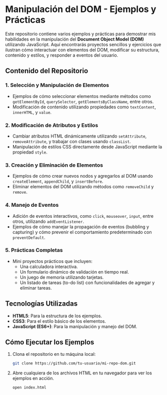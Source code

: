# Manipulación del DOM - Ejemplos y Prácticas

Este repositorio contiene varios ejemplos y prácticas para demostrar mis habilidades en la manipulación del **Document Object Model (DOM)** utilizando JavaScript. Aquí encontrarás proyectos sencillos y ejercicios que ilustran cómo interactuar con elementos del DOM, modificar su estructura, contenido y estilos, y responder a eventos del usuario.

## Contenido del Repositorio

### 1. **Selección y Manipulación de Elementos**
   - Ejemplos de cómo seleccionar elementos mediante métodos como `getElementById`, `querySelector`, `getElementsByClassName`, entre otros.
   - Modificación de contenido utilizando propiedades como `textContent`, `innerHTML`, y `value`.

### 2. **Modificación de Atributos y Estilos**
   - Cambiar atributos HTML dinámicamente utilizando `setAttribute`, `removeAttribute`, y trabajar con clases usando `classList`.
   - Manipulación de estilos CSS directamente desde JavaScript mediante la propiedad `style`.

### 3. **Creación y Eliminación de Elementos**
   - Ejemplos de cómo crear nuevos nodos y agregarlos al DOM usando `createElement`, `appendChild`, y `insertBefore`.
   - Eliminar elementos del DOM utilizando métodos como `removeChild` y `remove`.

### 4. **Manejo de Eventos**
   - Adición de eventos interactivos, como `click`, `mouseover`, `input`, entre otros, utilizando `addEventListener`.
   - Ejemplos de cómo manejar la propagación de eventos (bubbling y capturing) y cómo prevenir el comportamiento predeterminado con `preventDefault`.

### 5. **Prácticas Completas**
   - Mini proyectos prácticos que incluyen:
     - Una calculadora interactiva.
     - Un formulario dinámico de validación en tiempo real.
     - Un juego de memoria utilizando tarjetas.
     - Un listado de tareas (to-do list) con funcionalidades de agregar y eliminar tareas.

## Tecnologías Utilizadas

- **HTML5**: Para la estructura de los ejemplos.
- **CSS3**: Para el estilo básico de los elementos.
- **JavaScript (ES6+)**: Para la manipulación y manejo del DOM.

## Cómo Ejecutar los Ejemplos

1. Clona el repositorio en tu máquina local:
   ```bash
   git clone https://github.com/tu-usuario/mi-repo-dom.git
   ```
2. Abre cualquiera de los archivos HTML en tu navegador para ver los ejemplos en acción.
   ```bash
   open index.html
   ```
